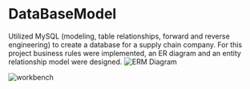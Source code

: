 # DataBaseModel
Utilized MySQL (modeling, table relationships, forward and reverse engineering) to create a database for a supply chain company. For this project business rules were implemented, an ER diagram and an entity relationship model were designed.
![ERM Diagram](https://user-images.githubusercontent.com/89997131/177423212-9efbe8f1-77ee-4fb3-a140-0c0d3d7d3f77.jpg)

![workbench](https://user-images.githubusercontent.com/89997131/177423239-b8e40083-b984-43b8-b20f-2dbb2e280a0b.png)
